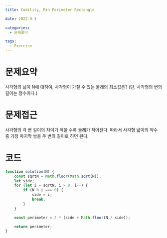 ```yaml
---
title: Codility, Min Perimeter Rectangle

date: 2022-9-3

categories:
  - 문제풀이

tags:
  - Exercise
---
```


# 문제요약

사각형의 넓이 N에 대하여, 사각형이 가질 수 있는 둘레의 최소값은? (단, 사각형의 변의 길이는 정수이다.)

# 문제접근

사각형의 각 변 길이의 차이가 적을 수록 둘레가 작아진다. 따라서 사각형 넓이의 약수 중 가장 마지막 쌍을 두 변의 길이로 하면 된다.

# 코드

```javascript
function solution(N) {
	const sqrtN = Math.floor(Math.sqrt(N));
	let side;
	for (let i = sqrtN; i > 0; i--) {
		if (N % i === 0) {
			side = i;
			break;
		}
	}

	const perimeter = 2 * (side + Math.floor(N / side));

	return perimeter;
}
```
